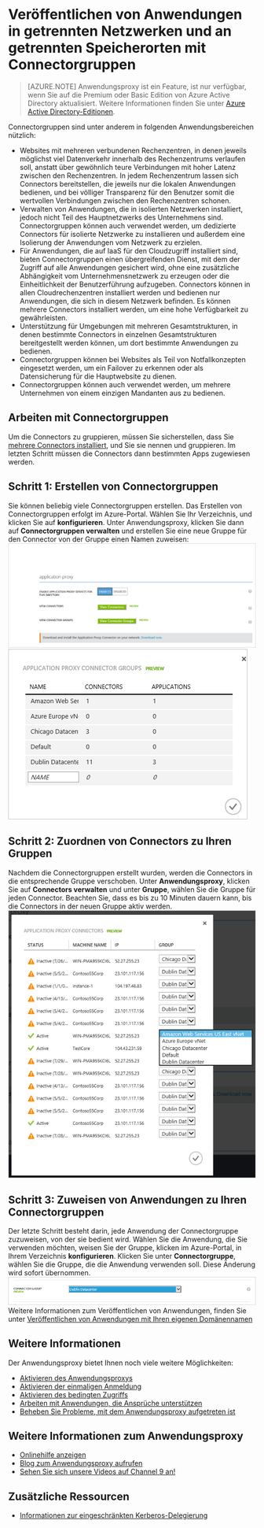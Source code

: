 <properties
    pageTitle="Arbeiten mit Azure AD-Anwendungsproxyconnectors | Microsoft Azure"
    description="Erläutert das Erstellen und Verwalten von Connectorgruppen im Azure AD-Anwendungsproxy."
    services="active-directory"
    documentationCenter=""
    authors="kgremban"
    manager="StevenPo"
    editor=""/>

<tags
    ms.service="active-directory"
    ms.workload="identity"
    ms.tgt_pltfrm="na"
    ms.devlang="na"
    ms.topic="article"
    ms.date="10/19/2015"
    ms.author="kgremban"/>


# Veröffentlichen von Anwendungen in getrennten Netzwerken und an getrennten Speicherorten mit Connectorgruppen

> [AZURE.NOTE] Anwendungsproxy ist ein Feature, ist nur verfügbar, wenn Sie auf die Premium oder Basic Edition von Azure Active Directory aktualisiert. Weitere Informationen finden Sie unter [Azure Active Directory-Editionen](active-directory-editions.md).

Connectorgruppen sind unter anderem in folgenden Anwendungsbereichen nützlich:


- Websites mit mehreren verbundenen Rechenzentren, in denen jeweils möglichst viel Datenverkehr innerhalb des Rechenzentrums verlaufen soll, anstatt über gewöhnlich teure Verbindungen mit hoher Latenz zwischen den Rechenzentren. In jedem Rechenzentrum lassen sich Connectors bereitstellen, die jeweils nur die lokalen Anwendungen bedienen, und bei völliger Transparenz für den Benutzer somit die wertvollen Verbindungen zwischen den Rechenzentren schonen.
- Verwalten von Anwendungen, die in isolierten Netzwerken installiert, jedoch nicht Teil des Hauptnetzwerks des Unternehmens sind. Connectorgruppen können auch verwendet werden, um dedizierte Connectors für isolierte Netzwerke zu installieren und außerdem eine Isolierung der Anwendungen vom Netzwerk zu erzielen.
- Für Anwendungen, die auf IaaS für den Cloudzugriff installiert sind, bieten Connectorgruppen einen übergreifenden Dienst, mit dem der Zugriff auf alle Anwendungen gesichert wird, ohne eine zusätzliche Abhängigkeit vom Unternehmensnetzwerk zu erzeugen oder die Einheitlichkeit der Benutzerführung aufzugeben. Connectors können in allen Cloudrechenzentren installiert werden und bedienen nur Anwendungen, die sich in diesem Netzwerk befinden. Es können mehrere Connectors installiert werden, um eine hohe Verfügbarkeit zu gewährleisten.
- Unterstützung für Umgebungen mit mehreren Gesamtstrukturen, in denen bestimmte Connectors in einzelnen Gesamtstrukturen bereitgestellt werden können, um dort bestimmte Anwendungen zu bedienen.
- Connectorgruppen können bei Websites als Teil von Notfallkonzepten eingesetzt werden, um ein Failover zu erkennen oder als Datensicherung für die Hauptwebsite zu dienen. 
- Connectorgruppen können auch verwendet werden, um mehrere Unternehmen von einem einzigen Mandanten aus zu bedienen.


## Arbeiten mit Connectorgruppen
Um die Connectors zu gruppieren, müssen Sie sicherstellen, dass Sie [mehrere Connectors installiert](active-directory-application-proxy-enable.md), und Sie sie nennen und gruppieren. Im letzten Schritt müssen die Connectors dann bestimmten Apps zugewiesen werden.

## Schritt 1: Erstellen von Connectorgruppen
Sie können beliebig viele Connectorgruppen erstellen. Das Erstellen von Connectorgruppen erfolgt im Azure-Portal. Wählen Sie Ihr Verzeichnis, und klicken Sie auf **konfigurieren**. Unter Anwendungsproxy, klicken Sie dann auf **Connectorgruppen verwalten** und erstellen Sie eine neue Gruppe für den Connector von der Gruppe einen Namen zuweisen:
    ![](./media/active-directory-application-proxy-connectors/app_proxy_connectors_creategroup.png)
    ![](./media/active-directory-application-proxy-connectors/app_proxy_connectors_namegroup.png)
## Schritt 2: Zuordnen von Connectors zu Ihren Gruppen
Nachdem die Connectorgruppen erstellt wurden, werden die Connectors in die entsprechende Gruppe verschoben. Unter **Anwendungsproxy**, klicken Sie auf **Connectors verwalten** und unter **Gruppe**, wählen Sie die Gruppe für jeden Connector. Beachten Sie, dass es bis zu 10 Minuten dauern kann, bis die Connectors in der neuen Gruppe aktiv werden.
    ![](./media/active-directory-application-proxy-connectors/app_proxy_connectors_connectorlist.png)
## Schritt 3: Zuweisen von Anwendungen zu Ihren Connectorgruppen
Der letzte Schritt besteht darin, jede Anwendung der Connectorgruppe zuzuweisen, von der sie bedient wird. Wählen Sie die Anwendung, die Sie verwenden möchten, weisen Sie der Gruppe, klicken im Azure-Portal, in Ihrem Verzeichnis **konfigurieren**. Klicken Sie unter **Connectorgruppe**, wählen Sie die Gruppe, die die Anwendung verwenden soll. Diese Änderung wird sofort übernommen.
    ![](./media/active-directory-application-proxy-connectors/app_proxy_connectors_newgroup.png)
Weitere Informationen zum Veröffentlichen von Anwendungen, finden Sie unter [Veröffentlichen von Anwendungen mit Ihren eigenen Domänennamen](active-directory-application-proxy-custom-domains.md)
## Weitere Informationen
Der Anwendungsproxy bietet Ihnen noch viele weitere Möglichkeiten:

- [Aktivieren des Anwendungsproxys](active-directory-application-proxy-enable.md)
- [Aktivieren der einmaligen Anmeldung](active-directory-application-proxy-sso-using-kcd.md)
- [Aktivieren des bedingten Zugriffs](active-directory-application-proxy-conditional-access.md)
- [Arbeiten mit Anwendungen, die Ansprüche unterstützen](active-directory-application-proxy-claims-aware-apps.md)
- [Beheben Sie Probleme, mit dem Anwendungsproxy aufgetreten ist](active-directory-application-proxy-troubleshoot.md)

## Weitere Informationen zum Anwendungsproxy
- [Onlinehilfe anzeigen](active-directory-application-proxy-enable.md)
- [Blog zum Anwendungsproxy aufrufen](http://blogs.technet.com/b/applicationproxyblog/)
- [Sehen Sie sich unsere Videos auf Channel 9 an!](http://channel9.msdn.com/events/Ignite/2015/BRK3864)

## Zusätzliche Ressourcen

* [Informationen zur eingeschränkten Kerberos-Delegierung](http://technet.microsoft.com/library/cc995228.aspx)


